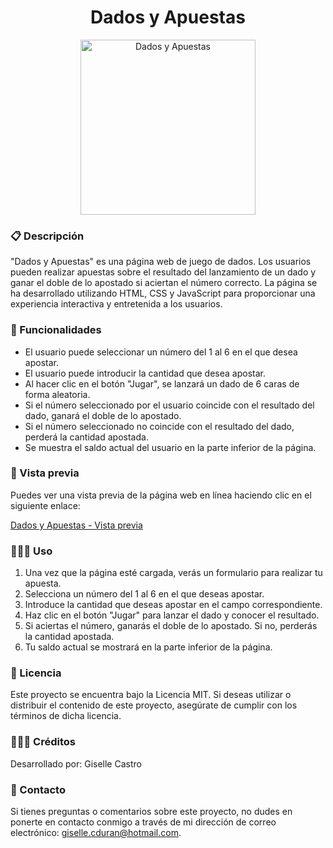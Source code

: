 <h1 align="center">Dados y Apuestas</h1>

<p align="center">
  <a href="https://giselle-97.github.io/Dados-y-Apuestas/">
    <img src="https://github.com/Giselle-97/Dados-y-Apuestas/assets/131615505/40d54bfc-5955-4062-ad76-420319e84857" alt="Dados y Apuestas" width="280px" height="280px" />
  </a>
</p>

<h3>📋 Descripción</h3>
<p>"Dados y Apuestas" es una página web de juego de dados. Los usuarios pueden realizar apuestas sobre el resultado del lanzamiento de un dado y ganar el doble de lo apostado si aciertan el número correcto. La página se ha desarrollado utilizando HTML, CSS y JavaScript para proporcionar una experiencia interactiva y entretenida a los usuarios.

<h3>🎲 Funcionalidades</h3>
<ul>
  <li>El usuario puede seleccionar un número del 1 al 6 en el que desea apostar.</li>
  <li>El usuario puede introducir la cantidad que desea apostar.</li>
  <li>Al hacer clic en el botón "Jugar", se lanzará un dado de 6 caras de forma aleatoria.</li>
  <li>Si el número seleccionado por el usuario coincide con el resultado del dado, ganará el doble de lo apostado.</li>
  <li>Si el número seleccionado no coincide con el resultado del dado, perderá la cantidad apostada.</li>
  <li>Se muestra el saldo actual del usuario en la parte inferior de la página.</li>
</ul>

<h3>👀 Vista previa</h3>
<p>Puedes ver una vista previa de la página web en línea haciendo clic en el siguiente enlace:</p>
<p><a href="https://giselle-97.github.io/Dados-y-Apuestas/">Dados y Apuestas - Vista previa</a></p>

<h3>👩🏻‍💻 Uso</h3>
<ol>
  <li>Una vez que la página esté cargada, verás un formulario para realizar tu apuesta.</li>
  <li>Selecciona un número del 1 al 6 en el que deseas apostar.</li>
  <li>Introduce la cantidad que deseas apostar en el campo correspondiente.</li>
  <li>Haz clic en el botón "Jugar" para lanzar el dado y conocer el resultado.</li>
  <li>Si aciertas el número, ganarás el doble de lo apostado. Si no, perderás la cantidad apostada.</li>
  <li>Tu saldo actual se mostrará en la parte inferior de la página.</li>
</ol>

<h3>🔐 Licencia</h3>
<p>Este proyecto se encuentra bajo la Licencia MIT. Si deseas utilizar o distribuir el contenido de este proyecto, asegúrate de cumplir con los términos de dicha licencia.</p>

<h3>🙋🏻‍♀️ Créditos</h3>
<p>Desarrollado por: Giselle Castro</p>

<h3>📧 Contacto</h3>
<p>Si tienes preguntas o comentarios sobre este proyecto, no dudes en ponerte en contacto conmigo a través de mi dirección de correo electrónico: <a href="mailto:giselle.cduran@hotmail.com">giselle.cduran@hotmail.com</a>.</p>
